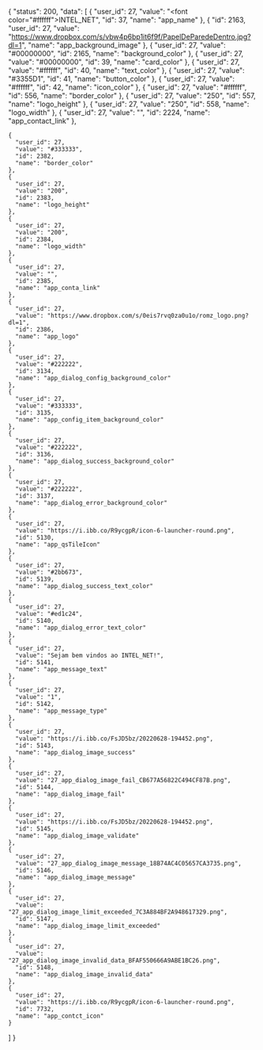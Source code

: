 {
  "status": 200, 
  "data": [
    {
      "user_id": 27, 
      "value": "<font color=\"#ffffff\">INTEL_NET</font>", 
      "id": 37, 
      "name": "app_name"
    }, 
    {
      "id": 2163, 
      "user_id": 27, 
      "value": "https://www.dropbox.com/s/vbw4p6bp1it6f9f/PapelDeParedeDentro.jpg?dl=1", 
      "name": "app_background_image"
    },
    {
      "user_id": 27, 
      "value": "#00000000", 
      "id": 2165, 
      "name": "background_color"
    }, 
    {
      "user_id": 27, 
      "value": "#00000000", 
      "id": 39, 
      "name": "card_color"
    }, 
    {
      "user_id": 27, 
      "value": "#ffffff", 
      "id": 40, 
      "name": "text_color"
    }, 
    {
      "user_id": 27, 
      "value": "#3355D1", 
      "id": 41, 
      "name": "button_color"
    }, 
    {
      "user_id": 27, 
      "value": "#ffffff", 
      "id": 42, 
      "name": "icon_color"
    }, 
    {
      "user_id": 27, 
      "value": "#ffffff", 
      "id": 556, 
      "name": "border_color"
    }, 
    {
      "user_id": 27, 
      "value": "250", 
      "id": 557, 
      "name": "logo_height"
    }, 
    {
      "user_id": 27, 
      "value": "250", 
      "id": 558, 
      "name": "logo_width"
    }, 
    {
      "user_id": 27, 
      "value": "", 
      "id": 2224, 
      "name": "app_contact_link"
    },

    {
      "user_id": 27, 
      "value": "#333333", 
      "id": 2382, 
      "name": "border_color"
    }, 
    {
      "user_id": 27, 
      "value": "200", 
      "id": 2383, 
      "name": "logo_height"
    }, 
    {
      "user_id": 27, 
      "value": "200", 
      "id": 2384, 
      "name": "logo_width"
    }, 
    {
      "user_id": 27, 
      "value": "", 
      "id": 2385, 
      "name": "app_conta_link"
    }, 
    {
      "user_id": 27, 
      "value": "https://www.dropbox.com/s/0eis7rvq0za0u1o/romz_logo.png?dl=1", 
      "id": 2386, 
      "name": "app_logo"
    },
    {
      "user_id": 27, 
      "value": "#222222", 
      "id": 3134, 
      "name": "app_dialog_config_background_color"
    }, 
    {
      "user_id": 27, 
      "value": "#333333", 
      "id": 3135, 
      "name": "app_config_item_background_color"
    }, 
    {
      "user_id": 27, 
      "value": "#222222", 
      "id": 3136, 
      "name": "app_dialog_success_background_color"
    }, 
    {
      "user_id": 27, 
      "value": "#222222", 
      "id": 3137, 
      "name": "app_dialog_error_background_color"
    }, 
    {
      "user_id": 27, 
      "value": "https://i.ibb.co/R9ycgpR/icon-6-launcher-round.png", 
      "id": 5130, 
      "name": "app_qsTileIcon"
    }, 
    {
      "user_id": 27, 
      "value": "#2bb673", 
      "id": 5139, 
      "name": "app_dialog_success_text_color"
    }, 
    {
      "user_id": 27, 
      "value": "#ed1c24", 
      "id": 5140, 
      "name": "app_dialog_error_text_color"
    }, 
    {
      "user_id": 27, 
      "value": "Sejam bem vindos ao INTEL_NET!", 
      "id": 5141, 
      "name": "app_message_text"
    }, 
    {
      "user_id": 27, 
      "value": "1", 
      "id": 5142, 
      "name": "app_message_type"
    }, 
    {
      "user_id": 27, 
      "value": "https://i.ibb.co/FsJD5bz/20220628-194452.png", 
      "id": 5143, 
      "name": "app_dialog_image_success"
    }, 
    {
      "user_id": 27, 
      "value": "27_app_dialog_image_fail_CB677A56822C494CF87B.png", 
      "id": 5144, 
      "name": "app_dialog_image_fail"
    }, 
    {
      "user_id": 27, 
      "value": "https://i.ibb.co/FsJD5bz/20220628-194452.png", 
      "id": 5145, 
      "name": "app_dialog_image_validate"
    }, 
    {
      "user_id": 27, 
      "value": "27_app_dialog_image_message_18B74AC4C05657CA3735.png", 
      "id": 5146, 
      "name": "app_dialog_image_message"
    }, 
    {
      "user_id": 27, 
      "value": "27_app_dialog_image_limit_exceeded_7C3A884BF2A948617329.png", 
      "id": 5147, 
      "name": "app_dialog_image_limit_exceeded"
    }, 
    {
      "user_id": 27, 
      "value": "27_app_dialog_image_invalid_data_BFAF550666A9ABE1BC26.png", 
      "id": 5148, 
      "name": "app_dialog_image_invalid_data"
    }, 
    {
      "user_id": 27, 
      "value": "https://i.ibb.co/R9ycgpR/icon-6-launcher-round.png", 
      "id": 7732, 
      "name": "app_contct_icon"
    }
  ]
}

